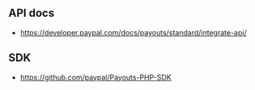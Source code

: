 ## API docs

- https://developer.paypal.com/docs/payouts/standard/integrate-api/

## SDK

- https://github.com/paypal/Payouts-PHP-SDK

